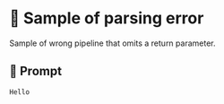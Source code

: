# 🔴 Sample of parsing error

Sample of wrong pipeline that omits a return parameter.

## 💬 Prompt

```
Hello
```
